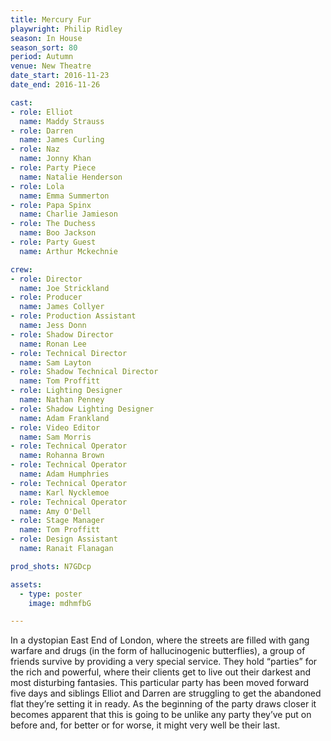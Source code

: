 ```yaml
---
title: Mercury Fur
playwright: Philip Ridley
season: In House
season_sort: 80
period: Autumn
venue: New Theatre
date_start: 2016-11-23
date_end: 2016-11-26

cast:
- role: Elliot
  name: Maddy Strauss
- role: Darren
  name: James Curling
- role: Naz
  name: Jonny Khan
- role: Party Piece
  name: Natalie Henderson
- role: Lola
  name: Emma Summerton
- role: Papa Spinx
  name: Charlie Jamieson
- role: The Duchess
  name: Boo Jackson
- role: Party Guest
  name: Arthur Mckechnie

crew:
- role: Director
  name: Joe Strickland
- role: Producer
  name: James Collyer
- role: Production Assistant
  name: Jess Donn
- role: Shadow Director
  name: Ronan Lee
- role: Technical Director
  name: Sam Layton
- role: Shadow Technical Director
  name: Tom Proffitt
- role: Lighting Designer
  name: Nathan Penney
- role: Shadow Lighting Designer
  name: Adam Frankland
- role: Video Editor
  name: Sam Morris
- role: Technical Operator
  name: Rohanna Brown
- role: Technical Operator
  name: Adam Humphries
- role: Technical Operator
  name: Karl Nycklemoe
- role: Technical Operator
  name: Amy O'Dell
- role: Stage Manager
  name: Tom Proffitt
- role: Design Assistant
  name: Ranait Flanagan 

prod_shots: N7GDcp

assets:
  - type: poster
    image: mdhmfbG

---
```


In a dystopian East End of London, where the streets are filled with gang warfare and drugs (in the form of hallucinogenic butterflies), a group of friends survive by providing a very special service. They hold “parties” for the rich and powerful, where their clients get to live out their darkest and most disturbing fantasies. This particular party has been moved forward five days and siblings Elliot and Darren are struggling to get the abandoned flat they’re setting it in ready. As the beginning of the party draws closer it becomes apparent that this is going to be unlike any party they’ve put on before and, for better or for worse, it might very well be their last.
